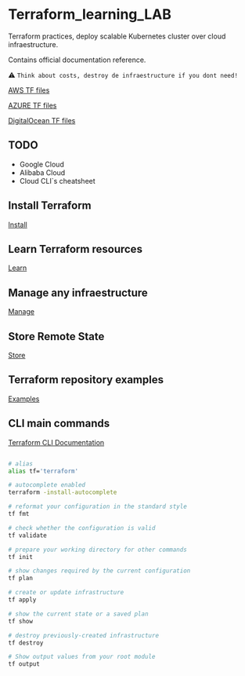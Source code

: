 # Terraform_learning_LAB

Terraform practices, deploy scalable Kubernetes cluster over cloud infraestructure.

Contains official documentation reference.

:warning: `Think about costs, destroy de infraestructure if you dont need!`

[AWS TF files](https://github.com/VictorGil-Ops/Terraform_LAB/tree/main/aws-kubernetes-cluster)

[AZURE TF files](https://github.com/VictorGil-Ops/Terraform_LAB/tree/main/azure-kubernetes-cluster)

[DigitalOcean TF files](https://github.com/VictorGil-Ops/Terraform_LAB/tree/main/digitalocean-kubernetes-cluster)

## TODO

- Google Cloud
- Alibaba Cloud
- Cloud CLI`s cheatsheet

## Install Terraform

[Install](https://learn.hashicorp.com/tutorials/terraform/install-cli?in=terraform/gcp-get-started#install-terraform)

## Learn Terraform resources

[Learn](https://github.com/hashicorp/learn-terraform-resources)

## Manage any infraestructure

[Manage](https://registry.terraform.io/browse/providers)  

## Store Remote State

[Store](https://learn.hashicorp.com/tutorials/terraform/aws-remote?in=terraform/certification-associate-tutorials)

## Terraform repository examples

[Examples](https://github.com/hashicorp/terraform)

## CLI main commands

[Terraform CLI Documentation](https://www.terraform.io/cli)

```bash

# alias
alias tf='terraform'

# autocomplete enabled
terraform -install-autocomplete

# reformat your configuration in the standard style
tf fmt

# check whether the configuration is valid
tf validate

# prepare your working directory for other commands
tf init

# show changes required by the current configuration
tf plan

# create or update infrastructure
tf apply

# show the current state or a saved plan
tf show

# destroy previously-created infrastructure
tf destroy

# Show output values from your root module
tf output

```
